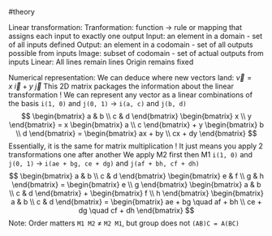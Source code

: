 #theory 

Linear transformation:
	Tranformation: function -> rule or mapping that assigns each input to exactly one output
		Input: an element in a domain - set of all inputs defined
		Output: an element in a codomain - set of all outputs possible from inputs
			Image: subset of codomain - set of actual outputs from inputs
	Linear:
		All lines remain lines
		Origin remains fixed

Numerical representation:
	We can deduce where new vectors land: $\vec v = x \ \vec i + y \ \vec j$ 
	This 2D matrix packages the information about the linear transformation
		! We can represent any vector as a linear combinations of the basis
		 `i(1, 0)` and `j(0, 1)` -> `i(a, c)` and `j(b, d)`
		 $$
		\begin{bmatrix}
		a & b \\
		c & d
		\end{bmatrix}
		\begin{bmatrix}
		x \\
		y
		\end{bmatrix}
		=
		x
		\begin{bmatrix}
		a \\
		c
		\end{bmatrix}
		+ y
		\begin{bmatrix}
		b \\
		d
		\end{bmatrix}
		=
		\begin{bmatrix}
		ax + by \\
		cx + dy
		\end{bmatrix}
		$$
	Essentially, it is the same for matrix multiplication
		! It just means you apply 2 transformations one after another
		We apply M2 first then M1
		`i(1, 0)` and `j(0, 1)` -> `i(ae + bg, ce + dg)` and `j(af + bh, cf + dh)`
		$$
		\begin{bmatrix}
		a & b \\
		c & d
		\end{bmatrix}
		\begin{bmatrix}
		e & f \\
		g & h
		\end{bmatrix}
		=
		\begin{bmatrix}
		e \\
		g
		\end{bmatrix}
		\begin{bmatrix}
		a & b \\
		c & d
		\end{bmatrix}
		+
		\begin{bmatrix}
		f \\
		h
		\end{bmatrix}
		\begin{bmatrix}
		a & b \\
		c & d
		\end{bmatrix}
		=
		\begin{bmatrix}
		ae + bg \quad af + bh \\
		ce + dg \quad cf + dh
		\end{bmatrix}
		$$
		Note: Order matters `M1 M2` $\neq$ `M2 M1`, but group does not `(AB)C = A(BC)` 